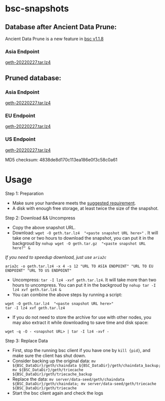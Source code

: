 
# bsc-snapshots

## Database after Ancient Data Prune:

Ancient Data Prune is a new feature in [bsc v1.1.8](https://github.com/binance-chain/bsc/releases/tag/v1.1.8)

### Asia Endpoint


[geth-20220227.tar.lz4
](https://tf-dex-prod-public-snapshot-site1.s3-accelerate.amazonaws.com/geth-20220227-prune-ancient.tar.lz4?AWSAccessKeyId=AKIAYINE6SBQPUZDDRRO&Signature=hTZGJ6RbUu8%2FapIJALgHPIuSesE%3D&Expires=1648612194
)


## Pruned database:


### Asia Endpoint


[geth-20220227.tar.lz4
](https://tf-dex-prod-public-snapshot-site1.s3-accelerate.amazonaws.com/geth-20220227.tar.lz4?AWSAccessKeyId=AKIAYINE6SBQPUZDDRRO&Signature=iWTfZ5bBLsoWJNIvvgE%2FS2JFx5M%3D&Expires=1648612193
)

### EU Endpoint


[geth-20220227.tar.lz4
](https://tf-dex-prod-public-snapshot.s3-accelerate.amazonaws.com/geth-20220227.tar.lz4?AWSAccessKeyId=AKIAYINE6SBQPUZDDRRO&Signature=2v56%2B7C9VRMg587BtZP6lNmT%2Fnw%3D&Expires=1648612193
)


### US Endpoint


[geth-20220227.tar.lz4
](https://tf-dex-prod-public-snapshot-site3.s3-accelerate.amazonaws.com/geth-20220227.tar.lz4?AWSAccessKeyId=AKIAYINE6SBQPUZDDRRO&Signature=dpAI1weZdvyzPAdMZEyud1SYKcw%3D&Expires=1648612194
)

MD5 checksum: 4838de8d170c113ea186e0f3c58c0a61



# Usage 

Step 1: Preparation
- Make sure your hardware meets the [suggested requirement](https://docs.binance.org/smart-chain/developer/fullnode.html).
- A disk with enough free storage, at least twice the size of the snapshot.

Step 2: Download && Uncompress
- Copy the above snapshot URL.
- Download:  `wget -O geth.tar.lz4  "<paste snapshot URL here>"` . It will take one or two hours to download the snapshot, you can put it in the backgroud by `nohup wget -O geth.tar.gz  "<paste snapshot URL here?" &`


*If you need to speedup download, just use `aria2c`*
```
aria2c -o geth.tar.lz4 -x 4 -s 12 "URL TO ASIA ENDPOINT" "URL TO EU ENDPOINT" "URL TO US ENDPOINT"
```


- Uncompress: `tar -I lz4 -xvf geth.tar.lz4`. It will take more than two hours to uncompress. You can put it in the backgroud by `nohup tar -I lz4 xvf geth.tar.lz4 &`
- You can combine the above steps by running a script:
```
wget -O geth.tar.lz4  "<paste snapshot URL here>"
tar -I lz4 xvf geth.tar.lz4
```


- If you do not need to store the archive for use with other nodes, you may also extract it while downloading to save time and disk space:
```
wget -q -O - <snapshot URL> | tar -I lz4 -xvf -
```


Step 3: Replace Data
- First, stop the running bsc client if you have one by `kill {pid}`, and make sure the client has shut down.
- Consider backing up the original data: `mv ${BSC_DataDir}/geth/chaindata ${BSC_DataDir}/geth/chaindata_backup; mv ${BSC_DataDir}/geth/triecache ${BSC_DataDir}/geth/triecache_backup`
- Replace the data: `mv server/data-seed/geth/chaindata ${BSC_DataDir}/geth/chaindata; mv server/data-seed/geth/triecache ${BSC_DataDir}/geth/triecache`
- Start the bsc client again and check the logs

